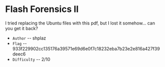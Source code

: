 # Flash Forensics II

I tried replacing the Ubuntu files with this pdf, but I lost it somehow... can you get it back?

* `Author` -- shplaz
* `Flag` -- 933f229902cc135176a39571e69d6e0f7c18232eba7b23e2e816a427f39deec6
* `Difficulty` -- 2/10